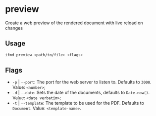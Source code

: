 # preview

Create a web preview of the rendered document with live reload on changes

## Usage

```bash
ifmd preview <path/to/file> <flags>
```

## Flags

* `-p` | `--port`: The port for the web server to listen to. Defaults to `3000`. Value: `<number>`;
* `-d` | `--date`: Sets the date of the documents, defaults to `Date.now()`. Value: `<date verbatim>`;
* `-t` | `--template`: The template to be used for the PDF. Defaults to `Document`. Value: `<template-name>`.

